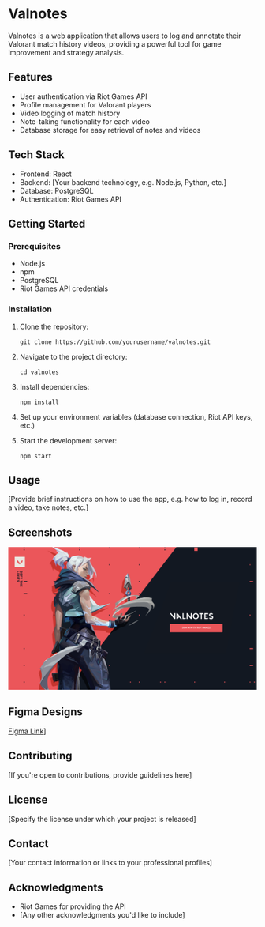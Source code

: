 # Valnotes

Valnotes is a web application that allows users to log and annotate their Valorant match history videos, providing a powerful tool for game improvement and strategy analysis.

## Features

- User authentication via Riot Games API
- Profile management for Valorant players
- Video logging of match history
- Note-taking functionality for each video
- Database storage for easy retrieval of notes and videos

## Tech Stack

- Frontend: React
- Backend: [Your backend technology, e.g. Node.js, Python, etc.]
- Database: PostgreSQL
- Authentication: Riot Games API

## Getting Started

### Prerequisites

- Node.js
- npm
- PostgreSQL
- Riot Games API credentials

### Installation

1. Clone the repository:
   ```
   git clone https://github.com/yourusername/valnotes.git
   ```

2. Navigate to the project directory:
   ```
   cd valnotes
   ```

3. Install dependencies:
   ```
   npm install
   ```

4. Set up your environment variables (database connection, Riot API keys, etc.)

5. Start the development server:
   ```
   npm start
   ```

## Usage

[Provide brief instructions on how to use the app, e.g. how to log in, record a video, take notes, etc.]

## Screenshots

![Screenshot 1](photos/photo1.png)

## Figma Designs

[Figma Link](https://www.figma.com/design/lMWOd0VHeMCxDB6uRjU796/Material-UI-for-Figma-(and-MUI-X)-(Community)?node-id=7603-15383&t=pe8LOI0r0W8wnWxo-1)]


## Contributing

[If you're open to contributions, provide guidelines here]

## License

[Specify the license under which your project is released]

## Contact

[Your contact information or links to your professional profiles]

## Acknowledgments

- Riot Games for providing the API
- [Any other acknowledgments you'd like to include]
